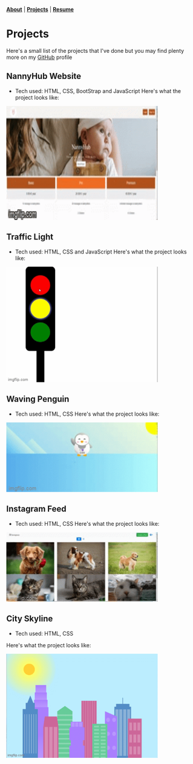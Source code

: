 <b>[About](./about.html)</b> | <b>[Projects](./projects.html)</b> | <b>[Resume](./resume.html)</b>

# Projects

 >
 >
Here's a small list of the projects that I've done but you may find plenty more on my <a href="https://github.com/MaiCodes-exe"> GitHub</a> profile


<section></section>

## NannyHub Website
* Tech used: HTML, CSS, BootStrap and JavaScript
Here's what the project looks like:

<img alt="nannyhub" src="7c3on8.gif"  width="400" height="300"/> 

<section></section>

## Traffic Light
* Tech used: HTML, CSS and JavaScript
Here's what the project looks like:

<img alt="light" src="7c3sjh.gif"  width="400"/> 


<section></section>

## Waving Penguin
* Tech used: HTML, CSS
Here's what the project looks like:

<img alt="penguin" src="7c3pu9.gif"  width="400"/> 


<section></section>

## Instagram Feed
* Tech used: HTML, CSS
Here's what the project looks like:

<img alt="igfeed" src="7c3qup.gif"  width="400"/> 


<section></section>

## City Skyline
* Tech used: HTML, CSS

Here's what the project looks like:

<img alt="Skyline Project" src="7b0pyu.gif"  width="400"/> 

